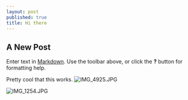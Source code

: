 ```yaml
---
layout: post
published: true
title: Hi there
---
```

## A New Post

Enter text in [Markdown](http://daringfireball.net/projects/markdown/). Use the toolbar above, or click the **?** button for formatting help.

Pretty cool that this works. ![IMG_4925.JPG]({{site.baseurl}}/media/IMG_4925.JPG)

![IMG_1254.JPG]({{site.baseurl}}/media/IMG_1254.JPG)

